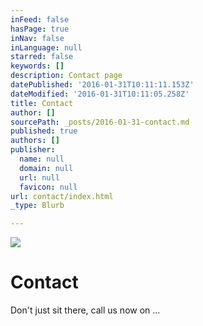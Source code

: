 ```yaml
---
inFeed: false
hasPage: true
inNav: false
inLanguage: null
starred: false
keywords: []
description: Contact page
datePublished: '2016-01-31T10:11:11.153Z'
dateModified: '2016-01-31T10:11:05.258Z'
title: Contact
author: []
sourcePath: _posts/2016-01-31-contact.md
published: true
authors: []
publisher:
  name: null
  domain: null
  url: null
  favicon: null
url: contact/index.html
_type: Blurb

---
```

![](https://the-grid-user-content.s3-us-west-2.amazonaws.com/c50c87ef-603d-4e43-bf34-911977201717.jpg)

# Contact

Don't just sit there, call us now on ...